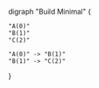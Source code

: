 digraph "Build Minimal" {

    "A(0)"
    "B(1)"
    "C(2)"

    "A(0)" -> "B(1)"
    "B(1)" -> "C(2)"

}
